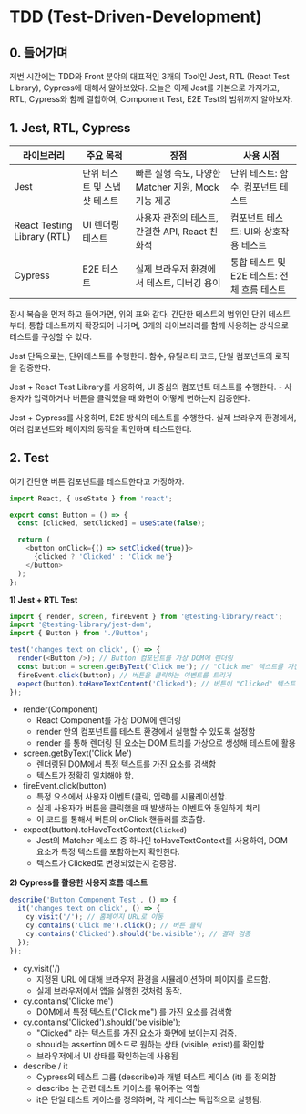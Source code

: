 # TDD (Test-Driven-Development)

## 0. 들어가며
저번 시간에는 TDD와 Front 분야의 대표적인 3개의 Tool인 Jest, RTL (React Test Library), Cypress에 대해서 알아보았다. 오늘은 이제 Jest를 기본으로 가져가고, RTL, Cypress와 함께 결합하여, Component Test, E2E Test의 범위까지 알아보자.

## 1. Jest, RTL, Cypress
| 라이브러리          | 주요 목적                | 장점                                    | 사용 시점                            |
|---------------------|-------------------------|-----------------------------------------|--------------------------------------|
| Jest               | 단위 테스트 및 스냅샷 테스트 | 빠른 실행 속도, 다양한 Matcher 지원, Mock 기능 제공 | 단위 테스트: 함수, 컴포넌트 테스트    |
| React Testing Library (RTL) | UI 렌더링 테스트        | 사용자 관점의 테스트, 간결한 API, React 친화적 | 컴포넌트 테스트: UI와 상호작용 테스트 |
| Cypress            | E2E 테스트              | 실제 브라우저 환경에서 테스트, 디버깅 용이       | 통합 테스트 및 E2E 테스트: 전체 흐름 테스트 |

잠시 복습을 먼저 하고 들어가면, 위의 표와 같다. 간단한 테스트의 범위인 단위 테스트부터, 통합 테스트까지 확장되어 나가며, 3개의 라이브러리를 함께 사용하는 방식으로 테스트를 구성할 수 있다.

Jest 단독으로는, 단위테스트를 수행한다. 함수, 유틸리티 코드, 단일 컴포넌트의 로직을 검증한다.

Jest + React Test Library를 사용하여, UI 중심의 컴포넌트 테스트를 수행한다. - 사용자가 입력하거나 버튼을 클릭했을 때 화면이 어떻게 변하는지 검증한다.

Jest + Cypress를 사용하며, E2E 방식의 테스트를 수행한다. 실제 브라우저 환경에서, 여러 컴포넌트와 페이지의 동작을 확인하며 테스트한다.

## 2. Test
여기 간단한 버튼 컴포넌트를 테스트한다고 가정하자.

```typescript
import React, { useState } from 'react';

export const Button = () => {
  const [clicked, setClicked] = useState(false);

  return (
    <button onClick={() => setClicked(true)}>
      {clicked ? 'Clicked' : 'Click me'}
    </button>
  );
};
```

**1) Jest + RTL Test**
```typescript
import { render, screen, fireEvent } from '@testing-library/react';
import '@testing-library/jest-dom';
import { Button } from './Button';

test('changes text on click', () => {
  render(<Button />); // Button 컴포넌트를 가상 DOM에 렌더링
  const button = screen.getByText('Click me'); // "Click me" 텍스트를 가진 버튼을 찾음
  fireEvent.click(button); // 버튼을 클릭하는 이벤트를 트리거
  expect(button).toHaveTextContent('Clicked'); // 버튼이 "Clicked" 텍스트를 가지는지 확인
});
```

- render(Component)
  - React Component를 가상 DOM에 렌더링
  - render 안의 컴포넌트를 테스트 환경에서 실행할 수 있도록 설정함
  - render 를 통해 렌더링 된 요소는 DOM 트리를 가상으로 생성해 테스트에 활용
- screen.getByText('Click Me')
  - 렌더링된 DOM에서 특정 텍스트를 가진 요소를 검색함
  - 텍스트가 정확히 일치해야 함.
- fireEvent.click(button)
  - 특정 요소에서 사용자 이벤트(클릭, 입력)를 시뮬레이션함.
  - 실제 사용자가 버튼을 클릭했을 때 발생하는 이벤트와 동일하게 처리
  - 이 코드를 통해서 버튼의 onClick 핸들러를 호출함.
- expect(button).toHaveTextContext(`Clicked`)
  - Jest의 Matcher 메소드 중 하나인 toHaveTextContext를 사용하여, DOM 요소가 특정 텍스트를 포함하는지 확인한다.
  - 텍스트가 Clicked로 변경되었는지 검증함.

**2) Cypress를 활용한 사용자 흐름 테스트**
```typescript
describe('Button Component Test', () => {
  it('changes text on click', () => {
    cy.visit('/'); // 홈페이지 URL로 이동
    cy.contains('Click me').click(); // 버튼 클릭
    cy.contains('Clicked').should('be.visible'); // 결과 검증
  });
});
```

- cy.visit('/)
  - 지정된 URL 에 대해 브라우저 환경을 시뮬레이션하며 페이지를 로드함.
  - 실제 브라우저에서 앱을 실행한 것처럼 동작.
- cy.contains('Clicke me')
  - DOM에서 특정 텍스트("Click me") 를 가진 요소를 검색함
- cy.contains('Clicked').should('be.visible');
  - "Clicked" 라는 텍스트를 가진 요소가 화면에 보이는지 검증.
  - should는 assertion 메소드로 원하는 상태 (visible, exist)를 확인함
  - 브라우저에서 UI 상태를 확인하는데 사용됨
- describe / it
  - Cypress의 테스트 그룹 (describe)과 개별 테스트 케이스 (it) 를 정의함
  - describe 는 관련 테스트 케이스를 묶어주는 역할
  - it은 단일 테스트 케이스를 정의하며, 각 케이스는 독립적으로 실행됨.